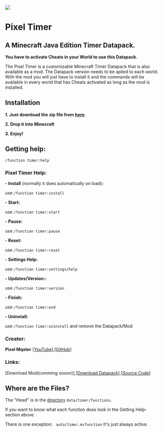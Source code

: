 ![](https://user-content.gitlab-static.net/99ebd5956959b3f8f02920ec46854689218d0c11/68747470733a2f2f7261772e67697468756275736572636f6e74656e742e636f6d2f506978656c2d4d61737465722f506978656c2d54696d65722f6d61696e2f7061636b2e706e67)
# Pixel Timer
## A Minecraft Java Edition Timer Datapack.
**You have to activate Cheats in your World to use this Datapack.**

The Pixel Timer is a customizable Minecraft Timer Datapack that is also available as a mod.
The Datapack version needs to be aplied to each world.
With the mod you will just have to install it and the commands will be available in every world that has Cheats activated as long as the mod is installed.

## Installation

**1. Just download the zip file from [here](https://github.com/Pixel-Master/Pixel-Timer/).**

**2. Drop it into Minecraft**

**3. Enjoy!**
 
 
## Getting help:
`/function timer:help`
###    Pixel Timer Help: 

**- Install**  (normally it does automatically on load)**:**

 use `/function timer:install`
 
**- Start:**

 use `/function timer:start`
 
**- Pause:**

 use `/function timer:pause`
 
**- Reset:**
 
 use `/function timer:reset`
 
**- Settings Help:**

 use `/function timer:settings/help`
 
**- Updates/Version::**
 
 use `/function timer:version`
 
 
**- Finish:**

 use `/function timer:end`
 
**- Uninstall:**

 use `/function timer:uninstall` and remove the Datapack/Mod
 
### Creator:

 **Pixel Mqster** [[YouTube](https://YouTube.com/PixelMqsterMC)],[[GitHub](https://gitlab.com/Pixel-Mqster)]
 
### Links:

 [Download Mod(comming sooon)],[[Download Datapack](https://github.com/Pixel-Master/Pixel-Timer/archive/refs/heads/main.zip)],[[Source Code](https://gitlab.com/Pixel-Mqster/Pixel-Timer)]
##  Where are the Files?
The "Head" is in the [directory](https://gitlab.com/Pixel-Mqster/Pixel-Timer/tree/main/data/timer/functions) `data/timer/functions`.

If you want to know what each function does look in the Getting Help-section above.

There is one exception: ` auto/timer.mcfunction` It's just always active.
